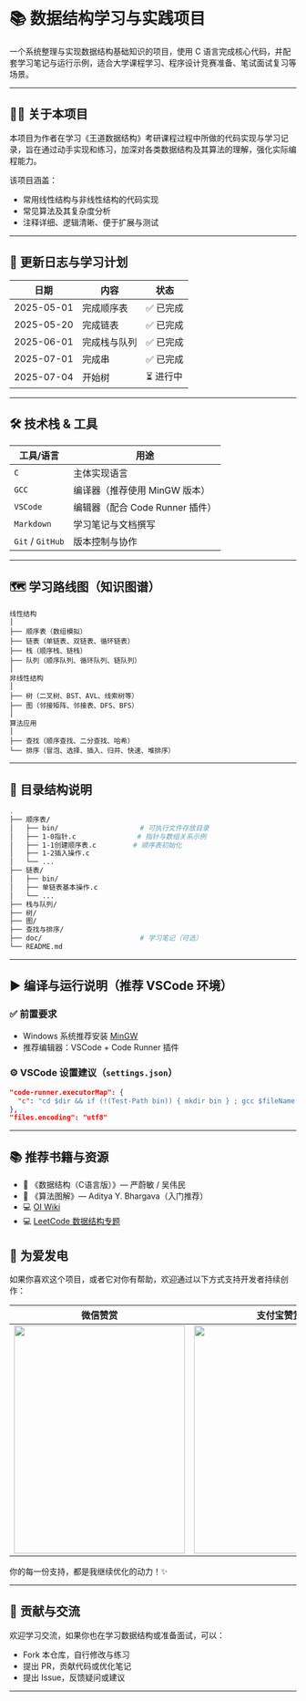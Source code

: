 # 📚 数据结构学习与实践项目

 一个系统整理与实现数据结构基础知识的项目，使用 C 语言完成核心代码，并配套学习笔记与运行示例，适合大学课程学习、程序设计竞赛准备、笔试面试复习等场景。

---

## 🧑‍🎓 关于本项目

本项目为作者在学习《王道数据结构》考研课程过程中所做的代码实现与学习记录，旨在通过动手实现和练习，加深对各类数据结构及其算法的理解，强化实际编程能力。

该项目涵盖：

- 常用线性结构与非线性结构的代码实现
- 常见算法及其复杂度分析
- 注释详细、逻辑清晰、便于扩展与测试

---

## 🧭 更新日志与学习计划

| 日期       | 内容                          | 状态     |
| ---------- | ---------------------------- | -------- |
| 2025-05-01 | 完成顺序表                | ✅ 已完成 |
| 2025-05-20 | 完成链表                   | ✅ 已完成 |
| 2025-06-01 | 完成栈与队列             | ✅ 已完成 |
| 2025-07-01 | 完成串             | ✅ 已完成 |
| 2025-07-04 | 开始树             | ⏳ 进行中 |

---

## 🛠 技术栈 & 工具

| 工具/语言        | 用途                            |
| ---------------- | ------------------------------- |
| `C`              | 主体实现语言                    |
| `GCC`            | 编译器（推荐使用 MinGW 版本）   |
| `VSCode`         | 编辑器（配合 Code Runner 插件） |
| `Markdown`       | 学习笔记与文档撰写              |
| `Git` / `GitHub` | 版本控制与协作                  |

---

## 🗺️ 学习路线图（知识图谱）

```text
线性结构
│
├── 顺序表（数组模拟）
├── 链表（单链表、双链表、循环链表）
├── 栈（顺序栈、链栈）
├── 队列（顺序队列、循环队列、链队列）
│
非线性结构
│
├── 树（二叉树、BST、AVL、线索树等）
├── 图（邻接矩阵、邻接表、DFS、BFS）
│
算法应用
│
├── 查找（顺序查找、二分查找、哈希）
└── 排序（冒泡、选择、插入、归并、快速、堆排序）
```

---

## 📁 目录结构说明

```bash
.
├── 顺序表/
│   ├── bin/                    # 可执行文件存放目录
│   ├── 1-0指针.c               # 指针与数组关系示例
│   ├── 1-1创建顺序表.c         # 顺序表初始化
│   ├── 1-2插入操作.c
│   └── ...
├── 链表/
│   ├── bin/                   
│   ├── 单链表基本操作.c
│   └── ...
├── 栈与队列/
├── 树/
├── 图/
├── 查找与排序/
├── doc/                        # 学习笔记（可选）
└── README.md
```

---

## ▶️ 编译与运行说明（推荐 VSCode 环境）

### ✅ 前置要求

- Windows 系统推荐安装 [MinGW](https://www.mingw-w64.org/)
- 推荐编辑器：VSCode + Code Runner 插件

### ⚙️ VSCode 设置建议（`settings.json`）

```json
"code-runner.executorMap": {
  "c": "cd $dir && if (!(Test-Path bin)) { mkdir bin } ; gcc $fileName -o bin/$fileNameWithoutExt.exe ; if ($?) { ./bin/$fileNameWithoutExt.exe }"
},
"files.encoding": "utf8"
```

---

## 📚 推荐书籍与资源

- 📘 《数据结构（C语言版）》— 严蔚敏 / 吴伟民
- 📘 《算法图解》— Aditya Y. Bhargava（入门推荐）
- 💻 [OI Wiki](https://oi-wiki.org/)
- 💻 [LeetCode 数据结构专题](https://leetcode.cn/)

## 💖 为爱发电

如果你喜欢这个项目，或者它对你有帮助，欢迎通过以下方式支持开发者持续创作：

| 微信赞赏 | 支付宝赞赏 |
| -------- | ---------- |
| <img src="https://github.com/user-attachments/assets/56c55ac6-e43f-480a-b87c-49c3eb61021e" width="300" height="400"> | <img src="https://github.com/user-attachments/assets/87747148-76f9-4cd7-8864-f48501bec597" width="300" height="400"> |



你的每一份支持，都是我继续优化的动力！✨

---
## 🤝 贡献与交流

欢迎学习交流，如果你也在学习数据结构或准备面试，可以：

* Fork 本仓库，自行修改与练习
* 提出 PR，贡献代码或优化笔记
* 提出 Issue，反馈疑问或建议

---


